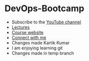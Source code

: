 # DevOps-Bootcamp
- Subscribe to the [YouTube channel](https://www.youtube.com/KunalKushwaha?sub_confirmation=1)
- [Lectures]([https://www.youtube.com/playlist?list=PL9gnSGHSqcnr_DxHsP7AW9ftq0AtAyYqJ](https://www.youtube.com/playlist?list=PL9gnSGHSqcnoqBXdMwUTRod4Gi3eac2Ak))
- [Course website](https://wemakedevs.org/courses/devops)
- [Connect with me](http://kunalkushwaha.com)
- Changes made Kartik Kumar
- I am enjoying learning git
- Changes made in temp branch
